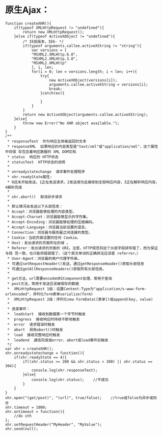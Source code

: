 # 原生Ajax：
	
	function createXHR(){
		if(typeof XMLHttpRequest != "undefined"){
			return new XMLHttpRequest();
		}else if(typeof ActiveXObject != "undefined"){
			/* IE低版本，IE6- */
			if(typeof arguments.callee.activeXString != "string"){
				var versions = [
				"MSXML2.XMLHttp.6.0", 
				"MSXML2.XMLHttp.3.0",
				"MSXML2.XMLHttp"
				], i, len;
				for(i = 0; len = versions.length; i < len; i++){
					try{
						new ActiveXObject(versions[i]);
						arguments.callee.activeXString = versions[i];
						break;
					}catch(ex){

					}
				}
			}
			return new ActiveXObject(arguments.callee.activeXString);
		}else{
			throw new Error("No XHR object available.");
		}
	}
	/**
	 * responseText  作为响应主体被返回的文本
	 * responseXML  如果响应的内容类型是"text/xml"或"application/xml"，这个属性中将保 存包含着响应数据的 XML DOM文档
	 * status  响应的 HTTP状态
	 * statusText  HTTP状态的说明 
	 * 
	 * onreadystatechange  请求事件处理程序
	 * xhr.readyState属性:
	 * 0还未开始发送，1正在发送请求，2发送成功且接收到全部响应内容，3正在解析响应内容，4解析完成
	 * 
	 * xhr.abort()  取消异步请求
	 *
	 * 默认情况会发送以下头部信息：
	 * Accept：浏览器能够处理的内容类型。 
	 * Accept-Charset：浏览器能够显示的字符集。 
	 * Accept-Encoding：浏览器能够处理的压缩编码。 
	 * Accept-Language：浏览器当前设置的语言。 
	 * Connection：浏览器与服务器之间连接的类型。 
	 * Cookie：当前页面设置的任何 Cookie。 
	 * Host：发出请求的页面所在的域 。 
	 * Referer：发出请求的页面的 URI。注意，HTTP规范将这个头部字段拼写错了，而为保证与规 范一致，也只能将错就错了。（这个英文单词的正确拼法应该是 referrer。） 
	 * User-Agent：浏览器的用户代理字符串。 
	 * 可通过setRequestHeader()发送，通过getResponseHeader()获取头部信息
	 * 可通过getAllResponseHeaders()获取所有头部信息。
	 *
	 * get方法，url需要encodeURIComponent处理，常用于查询
	 * post方法，常用于发送应该被保存的数据
	 * 	XMLHttpRequest 1级：设置Content-Type为"application/x-www-form-urlencoded"，序列化form表单serialize(form)
	 * 	XMLHttpRequest 2级：序列化new FormData([表单])或append(key, value)
	 *
	 * 进度事件：
	 * 	loadstart  接收到数据第一个字节时触发
	 * 	progress  接收响应时持续不断地触发
	 * 	error  请求错误时触发
	 * 	abort  调用abort()时触发
	 * 	load  接收完整响应时触发
	 * 	loadend  通信完成或error、abort或load事件后触发
	 */
	var xhr = createXHR();
	xhr.onreadystatechange = function(){
		if(xhr.readyState == 4){
			if((xhr.status >= 200 && xhr.status < 300) || xhr.status == 304){
				console.log(xhr.responseText);
			}else{
				console.log(xhr.status);	//不成功
			}
		}
	}
	xhr.open("(get/post)", "(url)", true/false);	//true或false为异步或同步
	xhr.timeout = 1000;
	xhr.ontimeout = function(){
		//do sth
	};
	xhr.setRequestHeader("MyHeader", "MyValue");
	xhr.send(null);